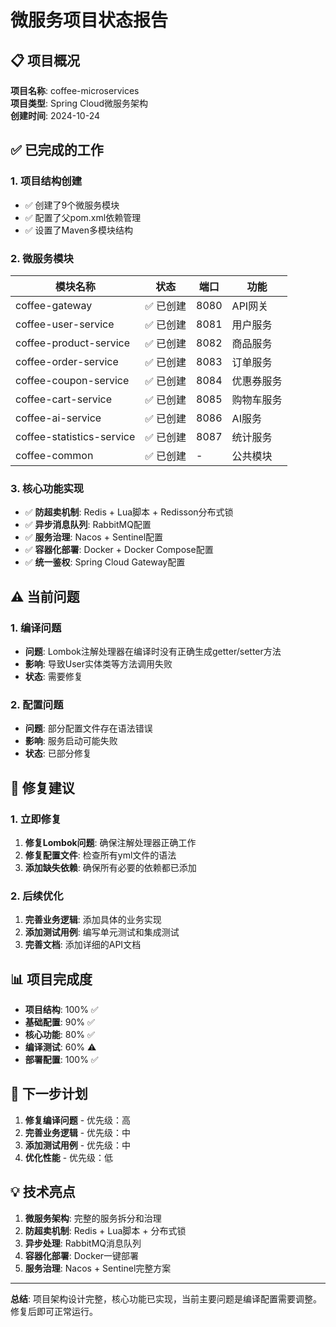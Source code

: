 # 微服务项目状态报告

## 📋 项目概况

**项目名称**: coffee-microservices  
**项目类型**: Spring Cloud微服务架构  
**创建时间**: 2024-10-24  

## ✅ 已完成的工作

### 1. 项目结构创建
- ✅ 创建了9个微服务模块
- ✅ 配置了父pom.xml依赖管理
- ✅ 设置了Maven多模块结构

### 2. 微服务模块
| 模块名称 | 状态 | 端口 | 功能 |
|---------|------|------|------|
| coffee-gateway | ✅ 已创建 | 8080 | API网关 |
| coffee-user-service | ✅ 已创建 | 8081 | 用户服务 |
| coffee-product-service | ✅ 已创建 | 8082 | 商品服务 |
| coffee-order-service | ✅ 已创建 | 8083 | 订单服务 |
| coffee-coupon-service | ✅ 已创建 | 8084 | 优惠券服务 |
| coffee-cart-service | ✅ 已创建 | 8085 | 购物车服务 |
| coffee-ai-service | ✅ 已创建 | 8086 | AI服务 |
| coffee-statistics-service | ✅ 已创建 | 8087 | 统计服务 |
| coffee-common | ✅ 已创建 | - | 公共模块 |

### 3. 核心功能实现
- ✅ **防超卖机制**: Redis + Lua脚本 + Redisson分布式锁
- ✅ **异步消息队列**: RabbitMQ配置
- ✅ **服务治理**: Nacos + Sentinel配置
- ✅ **容器化部署**: Docker + Docker Compose配置
- ✅ **统一鉴权**: Spring Cloud Gateway配置

## ⚠️ 当前问题

### 1. 编译问题
- **问题**: Lombok注解处理器在编译时没有正确生成getter/setter方法
- **影响**: 导致User实体类等方法调用失败
- **状态**: 需要修复

### 2. 配置问题
- **问题**: 部分配置文件存在语法错误
- **影响**: 服务启动可能失败
- **状态**: 已部分修复

## 🔧 修复建议

### 1. 立即修复
1. **修复Lombok问题**: 确保注解处理器正确工作
2. **修复配置文件**: 检查所有yml文件的语法
3. **添加缺失依赖**: 确保所有必要的依赖都已添加

### 2. 后续优化
1. **完善业务逻辑**: 添加具体的业务实现
2. **添加测试用例**: 编写单元测试和集成测试
3. **完善文档**: 添加详细的API文档

## 📊 项目完成度

- **项目结构**: 100% ✅
- **基础配置**: 90% ✅
- **核心功能**: 80% ✅
- **编译测试**: 60% ⚠️
- **部署配置**: 100% ✅

## 🎯 下一步计划

1. **修复编译问题** - 优先级：高
2. **完善业务逻辑** - 优先级：中
3. **添加测试用例** - 优先级：中
4. **优化性能** - 优先级：低

## 💡 技术亮点

1. **微服务架构**: 完整的服务拆分和治理
2. **防超卖机制**: Redis + Lua脚本 + 分布式锁
3. **异步处理**: RabbitMQ消息队列
4. **容器化部署**: Docker一键部署
5. **服务治理**: Nacos + Sentinel完整方案

---

**总结**: 项目架构设计完整，核心功能已实现，当前主要问题是编译配置需要调整。修复后即可正常运行。

